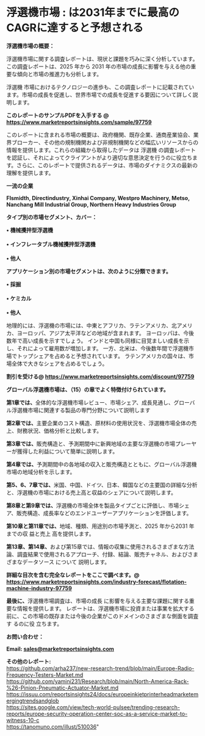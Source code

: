 # 浮選機市場 : は2031年までに最高のCAGRに達すると予想される

<strong><b>浮選機市場の概要：</b></strong>

浮選機市場に関する調査レポートは、現状と課題を巧みに深く分析しています。この調査レポートは、2025 年から 2031 年の市場の成長に影響を与える他の重要な傾向と市場の推進力も分析します。

浮選機 市場におけるテクノロジーの進歩も、この調査レポートに記載されています。市場の成長を促進し、世界市場での成長を促進する要因について詳しく説明します。

<strong>このレポートのサンプルPDFを入手する @ <a href=https://www.marketreportsinsights.com/sample/97759>https://www.marketreportsinsights.com/sample/97759</a></strong>

このレポートに含まれる市場の概要は、政府機関、既存企業、通商産業協会、業界ブローカー、その他の規制機関および非規制機関などの幅広いリソースからの情報を提供します。これらの組織から取得したデータは 浮選機 の調査レポートを認証し、それによってクライアントがより適切な意思決定を行うのに役立ちます。さらに、このレポートで提供されるデータは、市場のダイナミクスの最新の理解を提供します。

<strong>一流の企業</strong>

<strong><b>Flsmidth, Directindustry, Xinhai Company, Westpro Machinery, Metso, Nanchang Mill Industrial Group, Northern Heavy Industries Group</b></strong>

<strong><b>タイプ別の市場セグメント、カバー：</b></strong>

<strong>• 機械攪拌型浮選機<br><br>• インフレータブル機械攪拌型浮選機<br><br>• 他人</strong>

<strong><b>アプリケーション別の市場セグメントは、次のように分類できます。</b></strong>

<strong>• 採掘<br><br>• ケミカル<br><br>• 他人</strong>

 地理的には、浮選機の市場には、中東とアフリカ、ラテンアメリカ、北アメリカ、ヨーロッパ、アジア太平洋などの地域が含まれます。 ヨーロッパは、今後数年で高い成長を示すでしょう。 インドと中国も同様に目覚ましい成長を示し、それによって雇用数が増加します。 一方、北米は、今後数年間で浮選機市場でトップシェアを占めると予想されています。 ラテンアメリカの国々は、市場全体で大きなシェアを占めるでしょう。

<strong>割引を受ける@ <a href=https://www.marketreportsinsights.com/discount/97759>https://www.marketreportsinsights.com/discount/97759</a></strong>

<strong><b>グローバル浮選機市場は、（15）の章でよく特徴付けられています。</b></strong>

<strong><b>第</b></strong><strong><b>1章では、</b></strong>全体的な浮選機市場レビュー、市場シェア、成長見通し、グローバル浮選機市場に関連する製品の専門分野について説明します

<strong><b>第2章では、</b></strong>主要企業のコスト構造、原材料の使用状況を、浮選機市場全体の売上、財務状況、価格分析と比較します。

<strong><b>第3章では、</b></strong>販売構造と、予測期間中に新興地域の主要な浮選機の市場プレーヤーが獲得した利益について簡単に説明します。

<strong><b>第4章では、</b></strong>予測期間中の各地域の収入と販売構造とともに、グローバル浮選機市場の地域分析を示します。

<strong><b>第5、6、7章では、</b></strong>米国、中国、ドイツ、日本、韓国などの主要国の詳細な分析と、浮選機の市場における売上高と収益のシェアについて説明します。

<strong><b>第8章と第9章では、</b></strong>浮選機の市場全体を製品タイプごとに評価し、市場シェア、販売構造、成長率などのエンドユーザーアプリケーションを評価します。

<strong><b>第10章と第11章では、</b></strong>地域、種類、用途別の市場予測と、2025 年から2031 年までの収 益と売上 高を提供します。

<strong><b>第13章、第14章、</b></strong>および第15章では、情報の収集に使用されるさまざまな方法論、調査結果で使用されるアプローチ、付録、結論、販売チャネル、およびさまざまなデータソース について 説明します。

<strong>詳細な目次を含む完全なレポートをここで調べます。@ <a href=https://www.marketreportsinsights.com/industry-forecast/flotation-machine-industry-97759>https://www.marketreportsinsights.com/industry-forecast/flotation-machine-industry-97759</a></strong>

<strong><b>最後に、</b></strong>浮選機市場調査は、市場の成長 に影響を</a>与える主要な課題に関する重要な情報を提供します。 レポートは、浮選機市場に投資または事業を拡大する前に、この市場の既存または今後の企業がこのドメインのさまざまな側面を調査す るのに役 立ちます。

<strong><b>お問い合わせ：</b></strong>

<strong>Email: </strong><a href=mailto:sales@marketreportsinsights.com><strong>sales@marketreportsinsights.com</strong></a>

<strong>その他のレポート:</strong>
<br>
<a href=https://github.com/arha237/new-research-trend/blob/main/Europe-Radio-Frequency-Testers-Market.md>https://github.com/arha237/new-research-trend/blob/main/Europe-Radio-Frequency-Testers-Market.md</a>
<br>
<a href=https://github.com/yamini231/Research/blob/main/North-America-Rack-%26-Pinion-Pneumatic-Actuator-Market.md>https://github.com/yamini231/Research/blob/main/North-America-Rack-%26-Pinion-Pneumatic-Actuator-Market.md</a>
<br>
<a href=https://issuu.com/reportsinsights24/docs/europeinkjetprinterheadmarketemergingtrendsandglob>https://issuu.com/reportsinsights24/docs/europeinkjetprinterheadmarketemergingtrendsandglob</a>
<br>
<a href=https://sites.google.com/view/tech-world-pulsee/trending-research-reports/europe-security-operation-center-soc-as-a-service-market-to-witness-10-c>https://sites.google.com/view/tech-world-pulsee/trending-research-reports/europe-security-operation-center-soc-as-a-service-market-to-witness-10-c</a>
<br>
<a href=https://tanomuno.com/illust/510036>https://tanomuno.com/illust/510036</a>"
